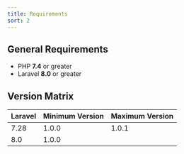 ```yaml
---
title: Requirements
sort: 2
---
```


## General Requirements

- PHP **7.4** or greater
- Laravel **8.0** or greater

## Version Matrix

| Laravel | Minimum Version | Maximum Version |
| --- | --- | --- |
| 7.28 | 1.0.0 | 1.0.1 |
| 8.0 | 1.0.0 | |
